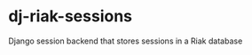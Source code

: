 dj-riak-sessions
=====================

Django session backend that stores sessions in a Riak database
